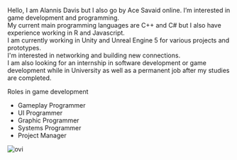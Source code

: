 Hello, I am Alannis Davis but I also go by Ace Savaid online. 
I’m interested in game development and programming.  
My current main programming languages are C++ and C# but I also have experience working in R and Javascript.  
I am currently working in Unity and Unreal Engine 5 for various projects and prototypes.  
I'm interested in networking and building new connections.  
I am also looking for an internship in software development or game development while in University as well as a permanent job after my studies are completed.   

Roles in game development 
- Gameplay Programmer
- UI Programmer
- Graphic Programmer
- Systems Programmer
- Project Manager

<img src="https://github-readme-stats.vercel.app/api/top-langs?username=AceSavaid&show_icons=true&locale=en&layout=compact&theme=chartreuse-dark" alt="ovi" />


<!---
AceSavaid/AceSavaid is a ✨ special ✨ repository because its `README.md` (this file) appears on your GitHub profile.
You can click the Preview link to take a look at your changes.
--->
